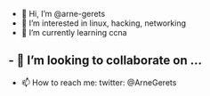 - 👋 Hi, I’m @arne-gerets
- 👀 I’m interested in linux, hacking, networking
- 🌱 I’m currently learning ccna
## - 💞️ I’m looking to collaborate on ...
- 📫 How to reach me: twitter: @ArneGerets

<!---
arne-gerets/arne-gerets is a ✨ special ✨ repository because its `README.md` (this file) appears on your GitHub profile.
You can click the Preview link to take a look at your changes.
--->
